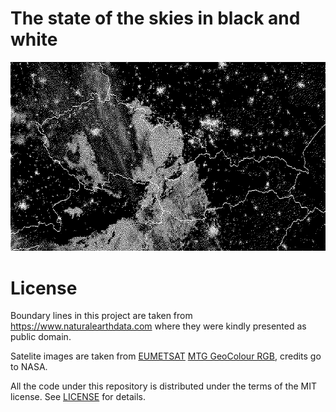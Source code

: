 # The state of the skies in black and white

![Example](example.png)

# License

Boundary lines in this project are taken from <https://www.naturalearthdata.com> where they were kindly presented as public domain.

Satelite images are taken from [EUMETSAT](https://www.eumetsat.int/) [MTG GeoColour RGB](https://view.eumetsat.int/productviewer?v=mtg_fd:rgb_geocolour#), credits go to NASA.

All the code under this repository is distributed under the terms of the MIT license. See [LICENSE](LICENSE) for details.
